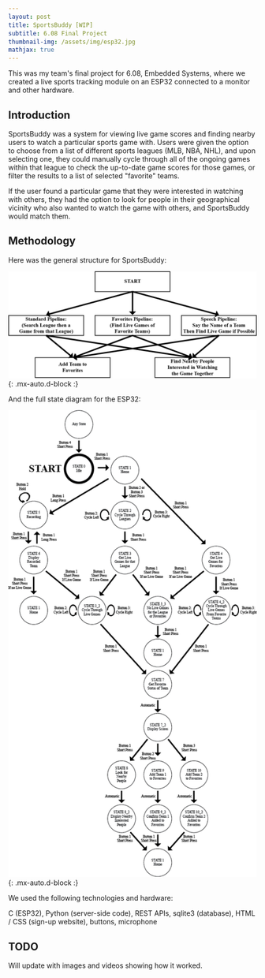 ```yaml
---
layout: post
title: SportsBuddy [WIP]
subtitle: 6.08 Final Project
thumbnail-img: /assets/img/esp32.jpg
mathjax: true
---
```


This was my team's final project for 6.08, Embedded Systems, where we created a live sports tracking module on an ESP32 connected to a monitor and other hardware.

## Introduction

SportsBuddy was a system for viewing live game scores and finding nearby users to watch a particular sports game with. Users were given the option to choose from a list of different sports leagues (MLB, NBA, NHL), and upon selecting one, they could manually cycle through all of the ongoing games within that league to check the up-to-date game scores for those games, or filter the results to a list of selected "favorite" teams.

If the user found a particular game that they were interested in watching with others, they had the option to look for people in their geographical vicinity who also wanted to watch the game with others, and SportsBuddy would match them.

## Methodology

Here was the general structure for SportsBuddy:

![overfit](/assets/img/block_diagram.png){: .mx-auto.d-block :}

And the full state diagram for the ESP32:

![overfit](/assets/img/608-state-diagram.png){: .mx-auto.d-block :}

We used the following technologies and hardware:

C (ESP32), Python (server-side code), REST APIs, sqlite3 (database), HTML / CSS (sign-up website), buttons, microphone

## TODO

Will update with images and videos showing how it worked.
